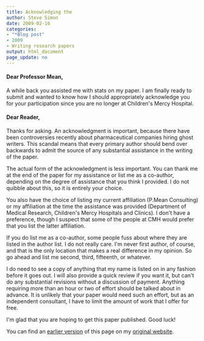 ```yaml
---
title: Acknowledging the
author: Steve Simon
date: 2009-02-16
categories:
- "*Blog post"
- 2009
- Writing research papers
output: html_document
page_update: no
---
```


#### Dear Professor Mean,

A while back you assisted me with stats on my paper. I am finally ready to submit and wanted to know how I should appropriately acknowledge you for your participation since you are no longer at Children's Mercy Hospital.

<!---more--->

#### Dear Reader,

Thanks for asking. An acknowledgment is important, because there have been controversies recently about pharmaceutical companies hiring ghost writers. This scandal means that every primary author should bend over backwards to admit the source of any substantial assistance in the writing of the paper.

The actual form of the acknowledgment is less important. You can thank me at the end of the paper for my assistance or list me as a co-author, depending on the degree of assistance that you think I provided. I do not quibble about this, so it is entirely your choice.

You also have the choice of listing my current affiliation (P.Mean Consulting) or my affiliation at the time the assistance was provided (Department of Medical Research, Children's Mercy Hospitals and Clinics). I don't have a preference, though I suspect that some of the people at CMH would prefer that you list the latter affiliation.

If you do list me as a co-author, some people fuss about where they are listed in the author list. I do not really care. I'm never first author, of course, and that is the only location that makes a real difference in my opinion. So go ahead and list me second, third, fifteenth, or whatever.

I do need to see a copy of anything that my name is listed on in any fashion before it goes out. I will also provide a quick review if you want it, but can't do any substantial revisions without a discussion of payment. Anything requiring more than an hour or two of effort should be talked about in advance. It is unlikely that your paper would need such an effort, but as an independent consultant, I have to limit the amount of work that I offer for free.

I'm glad that you are hoping to get this paper published. Good luck!

You can find an [earlier version][sim1] of this page on my [original website][sim2].

[sim1]: http://www.pmean.com/09/AcknowledgingContributions.html
[sim2]: http://www.pmean.com/original_site.html
